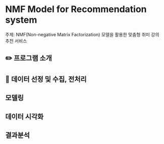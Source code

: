 # NMF Model for Recommendation system
  주제: NMF(Non-negative Matrix Factorization) 모델을 활용한 맞춤형 취미 강의 추천 서비스

## ✏️ 프로그램 소개




## 📝 데이터 선정 및 수집, 전처리




## 모델링




## 데이터 시각화




## 결과분석



